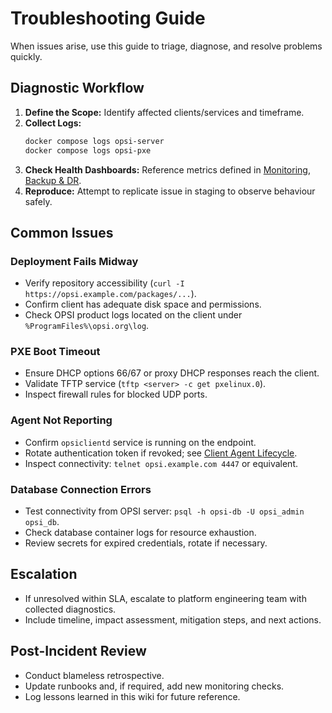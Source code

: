 # Troubleshooting Guide

When issues arise, use this guide to triage, diagnose, and resolve problems quickly.

## Diagnostic Workflow
1. **Define the Scope:** Identify affected clients/services and timeframe.
2. **Collect Logs:**
   ```bash
   docker compose logs opsi-server
   docker compose logs opsi-pxe
   ```
3. **Check Health Dashboards:** Reference metrics defined in [Monitoring, Backup & DR](../setup/08-monitoring-backup.md#health-and-availability-checks).
4. **Reproduce:** Attempt to replicate issue in staging to observe behaviour safely.

## Common Issues
### Deployment Fails Midway
- Verify repository accessibility (`curl -I https://opsi.example.com/packages/...`).
- Confirm client has adequate disk space and permissions.
- Check OPSI product logs located on the client under `%ProgramFiles%\opsi.org\log`. 

### PXE Boot Timeout
- Ensure DHCP options 66/67 or proxy DHCP responses reach the client.
- Validate TFTP service (`tftp <server> -c get pxelinux.0`).
- Inspect firewall rules for blocked UDP ports.

### Agent Not Reporting
- Confirm `opsiclientd` service is running on the endpoint.
- Rotate authentication token if revoked; see [Client Agent Lifecycle](../setup/05-client-agents.md#bootstrap-and-enrolment).
- Inspect connectivity: `telnet opsi.example.com 4447` or equivalent.

### Database Connection Errors
- Test connectivity from OPSI server: `psql -h opsi-db -U opsi_admin opsi_db`.
- Check database container logs for resource exhaustion.
- Review secrets for expired credentials, rotate if necessary.

## Escalation
- If unresolved within SLA, escalate to platform engineering team with collected diagnostics.
- Include timeline, impact assessment, mitigation steps, and next actions.

## Post-Incident Review
- Conduct blameless retrospective.
- Update runbooks and, if required, add new monitoring checks.
- Log lessons learned in this wiki for future reference.
